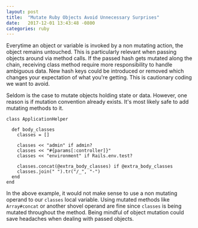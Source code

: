 ```yaml
---
layout: post
title:  "Mutate Ruby Objects Avoid Unnecessary Surprises"
date:   2017-12-01 13:43:48 -0800
categories: ruby
---
```


Everytime an object or variable is invoked by a non mutating action, the object remains untouched. This is particularly relevant when passing objects around via method calls. If the passed hash gets mutated along the chain, receiving class method require more responsibility to handle ambiguous data. New hash keys could be introduced or removed which changes your expectation of what you're getting. This is cautionary coding we want to avoid.

Seldom is the case to mutate objects holding state or data. However, one reason is if mutation convention already exists. It's most likely safe to add mutating methods to it.


```
class ApplicationHelper

  def body_classes
    classes = []
    
    classes << "admin" if admin?
    classes << "#{params[:controller]}"
    classes << "environment" if Rails.env.test?
    
    classes.concat(@extra_body_classes) if @extra_body_classes
    classes.join(" ").tr("/_", "-")
  end
end
```

In the above example, it would not make sense to use a non mutating operand to our `classes` local variable. Using mutated methods like `Array#concat` or another shovel operand are fine since `classes` is being mutated throughout the method. Being mindful of object mutation could save headaches when dealing with passed objects.
